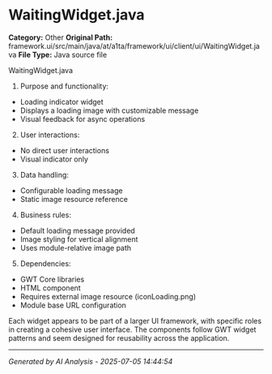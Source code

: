 # WaitingWidget.java

**Category:** Other
**Original Path:** framework.ui/src/main/java/at/a1ta/framework/ui/client/ui/WaitingWidget.java
**File Type:** Java source file

WaitingWidget.java
1. Purpose and functionality:
- Loading indicator widget
- Displays a loading image with customizable message
- Visual feedback for async operations

2. User interactions:
- No direct user interactions
- Visual indicator only

3. Data handling:
- Configurable loading message
- Static image resource reference

4. Business rules:
- Default loading message provided
- Image styling for vertical alignment
- Uses module-relative image path

5. Dependencies:
- GWT Core libraries
- HTML component
- Requires external image resource (iconLoading.png)
- Module base URL configuration

Each widget appears to be part of a larger UI framework, with specific roles in creating a cohesive user interface. The components follow GWT widget patterns and seem designed for reusability across the application.

---
*Generated by AI Analysis - 2025-07-05 14:44:54*
